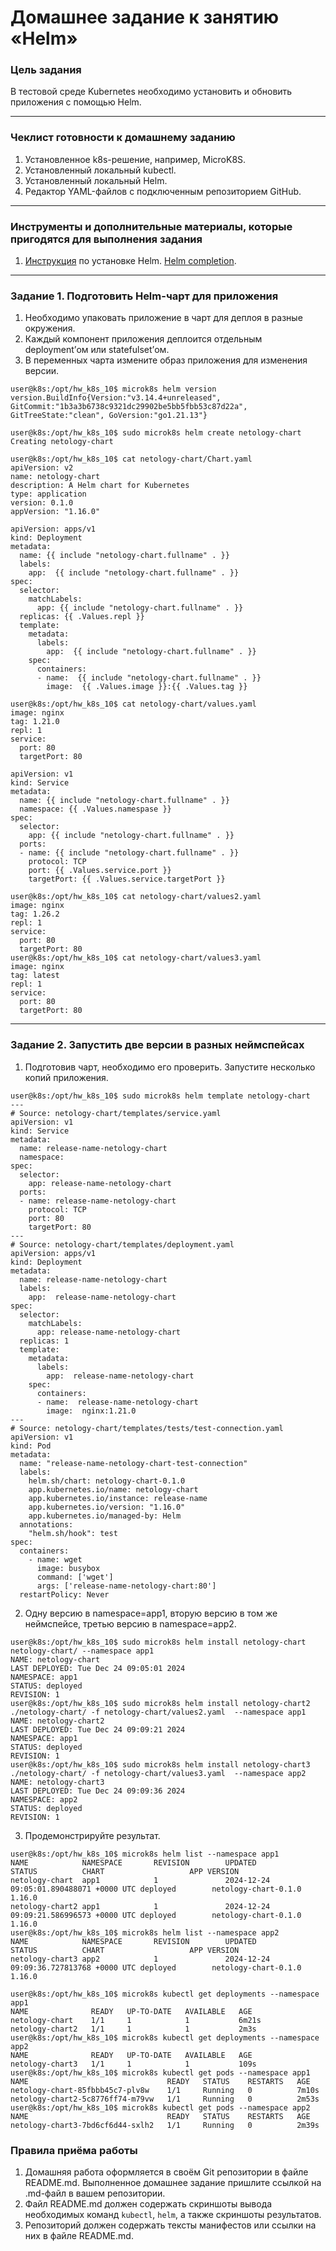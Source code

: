 # Домашнее задание к занятию «Helm»

### Цель задания

В тестовой среде Kubernetes необходимо установить и обновить приложения с помощью Helm.

------

### Чеклист готовности к домашнему заданию

1. Установленное k8s-решение, например, MicroK8S.
2. Установленный локальный kubectl.
3. Установленный локальный Helm.
4. Редактор YAML-файлов с подключенным репозиторием GitHub.

------

### Инструменты и дополнительные материалы, которые пригодятся для выполнения задания

1. [Инструкция](https://helm.sh/docs/intro/install/) по установке Helm. [Helm completion](https://helm.sh/docs/helm/helm_completion/).

------

### Задание 1. Подготовить Helm-чарт для приложения

1. Необходимо упаковать приложение в чарт для деплоя в разные окружения. 
2. Каждый компонент приложения деплоится отдельным deployment’ом или statefulset’ом.
3. В переменных чарта измените образ приложения для изменения версии.

```
user@k8s:/opt/hw_k8s_10$ microk8s helm version
version.BuildInfo{Version:"v3.14.4+unreleased", GitCommit:"1b3a3b6738c9321dc29902be5bb5fbb53c87d22a", GitTreeState:"clean", GoVersion:"go1.21.13"}
```

```
user@k8s:/opt/hw_k8s_10$ sudo microk8s helm create netology-chart
Creating netology-chart
```

```
user@k8s:/opt/hw_k8s_10$ cat netology-chart/Chart.yaml
apiVersion: v2
name: netology-chart
description: A Helm chart for Kubernetes
type: application
version: 0.1.0
appVersion: "1.16.0"
```

```
apiVersion: apps/v1
kind: Deployment
metadata:
  name: {{ include "netology-chart.fullname" . }}
  labels:
    app:  {{ include "netology-chart.fullname" . }}
spec:
  selector:
    matchLabels:
      app: {{ include "netology-chart.fullname" . }}
  replicas: {{ .Values.repl }}
  template:
    metadata:
      labels:
        app:  {{ include "netology-chart.fullname" . }}
    spec:
      containers:
      - name:  {{ include "netology-chart.fullname" . }}
        image:  {{ .Values.image }}:{{ .Values.tag }}
```

```
user@k8s:/opt/hw_k8s_10$ cat netology-chart/values.yaml
image: nginx
tag: 1.21.0
repl: 1
service:
  port: 80
  targetPort: 80
```

```
apiVersion: v1
kind: Service
metadata:
  name: {{ include "netology-chart.fullname" . }}
  namespace: {{ .Values.namespase }}
spec:
  selector:
    app: {{ include "netology-chart.fullname" . }}
  ports:
  - name: {{ include "netology-chart.fullname" . }}
    protocol: TCP
    port: {{ .Values.service.port }}
    targetPort: {{ .Values.service.targetPort }}
```

```
user@k8s:/opt/hw_k8s_10$ cat netology-chart/values2.yaml
image: nginx
tag: 1.26.2
repl: 1
service:
  port: 80
  targetPort: 80
user@k8s:/opt/hw_k8s_10$ cat netology-chart/values3.yaml
image: nginx
tag: latest
repl: 1
service:
  port: 80
  targetPort: 80
```

------
### Задание 2. Запустить две версии в разных неймспейсах

1. Подготовив чарт, необходимо его проверить. Запуститe несколько копий приложения.

```
user@k8s:/opt/hw_k8s_10$ sudo microk8s helm template netology-chart
---
# Source: netology-chart/templates/service.yaml
apiVersion: v1
kind: Service
metadata:
  name: release-name-netology-chart
  namespace:
spec:
  selector:
    app: release-name-netology-chart
  ports:
  - name: release-name-netology-chart
    protocol: TCP
    port: 80
    targetPort: 80
---
# Source: netology-chart/templates/deployment.yaml
apiVersion: apps/v1
kind: Deployment
metadata:
  name: release-name-netology-chart
  labels:
    app:  release-name-netology-chart
spec:
  selector:
    matchLabels:
      app: release-name-netology-chart
  replicas: 1
  template:
    metadata:
      labels:
        app:  release-name-netology-chart
    spec:
      containers:
      - name:  release-name-netology-chart
        image:  nginx:1.21.0
---
# Source: netology-chart/templates/tests/test-connection.yaml
apiVersion: v1
kind: Pod
metadata:
  name: "release-name-netology-chart-test-connection"
  labels:
    helm.sh/chart: netology-chart-0.1.0
    app.kubernetes.io/name: netology-chart
    app.kubernetes.io/instance: release-name
    app.kubernetes.io/version: "1.16.0"
    app.kubernetes.io/managed-by: Helm
  annotations:
    "helm.sh/hook": test
spec:
  containers:
    - name: wget
      image: busybox
      command: ['wget']
      args: ['release-name-netology-chart:80']
  restartPolicy: Never
```

2. Одну версию в namespace=app1, вторую версию в том же неймспейсе, третью версию в namespace=app2.

```
user@k8s:/opt/hw_k8s_10$ sudo microk8s helm install netology-chart netology-chart/ --namespace app1
NAME: netology-chart
LAST DEPLOYED: Tue Dec 24 09:05:01 2024
NAMESPACE: app1
STATUS: deployed
REVISION: 1
user@k8s:/opt/hw_k8s_10$ sudo microk8s helm install netology-chart2 ./netology-chart/ -f netology-chart/values2.yaml  --namespace app1
NAME: netology-chart2
LAST DEPLOYED: Tue Dec 24 09:09:21 2024
NAMESPACE: app1
STATUS: deployed
REVISION: 1
user@k8s:/opt/hw_k8s_10$ sudo microk8s helm install netology-chart3 ./netology-chart/ -f netology-chart/values3.yaml  --namespace app2
NAME: netology-chart3
LAST DEPLOYED: Tue Dec 24 09:09:36 2024
NAMESPACE: app2
STATUS: deployed
REVISION: 1
```

3. Продемонстрируйте результат.

```
user@k8s:/opt/hw_k8s_10$ microk8s helm list --namespace app1
NAME            NAMESPACE       REVISION        UPDATED                                 STATUS          CHART                   APP VERSION
netology-chart  app1            1               2024-12-24 09:05:01.890488071 +0000 UTC deployed        netology-chart-0.1.0    1.16.0
netology-chart2 app1            1               2024-12-24 09:09:21.586996573 +0000 UTC deployed        netology-chart-0.1.0    1.16.0
user@k8s:/opt/hw_k8s_10$ microk8s helm list --namespace app2
NAME            NAMESPACE       REVISION        UPDATED                                 STATUS          CHART                   APP VERSION
netology-chart3 app2            1               2024-12-24 09:09:36.727813768 +0000 UTC deployed        netology-chart-0.1.0    1.16.0
```

```
user@k8s:/opt/hw_k8s_10$ microk8s kubectl get deployments --namespace app1
NAME              READY   UP-TO-DATE   AVAILABLE   AGE
netology-chart    1/1     1            1           6m21s
netology-chart2   1/1     1            1           2m3s
user@k8s:/opt/hw_k8s_10$ microk8s kubectl get deployments --namespace app2
NAME              READY   UP-TO-DATE   AVAILABLE   AGE
netology-chart3   1/1     1            1           109s
user@k8s:/opt/hw_k8s_10$ microk8s kubectl get pods --namespace app1
NAME                               READY   STATUS    RESTARTS   AGE
netology-chart-85fbbb45c7-plv8w    1/1     Running   0          7m10s
netology-chart2-5c8776ff74-m79vw   1/1     Running   0          2m53s
user@k8s:/opt/hw_k8s_10$ microk8s kubectl get pods --namespace app2
NAME                               READY   STATUS    RESTARTS   AGE
netology-chart3-7bd6cf6d44-sxlh2   1/1     Running   0          2m39s
```


### Правила приёма работы

1. Домашняя работа оформляется в своём Git репозитории в файле README.md. Выполненное домашнее задание пришлите ссылкой на .md-файл в вашем репозитории.
2. Файл README.md должен содержать скриншоты вывода необходимых команд `kubectl`, `helm`, а также скриншоты результатов.
3. Репозиторий должен содержать тексты манифестов или ссылки на них в файле README.md.
